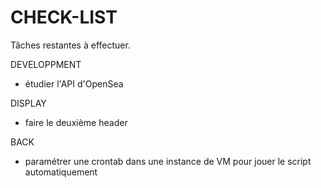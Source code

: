 # CHECK-LIST

Tâches restantes à effectuer.

DEVELOPPMENT

- étudier l'API d'OpenSea

DISPLAY

- faire le deuxième header

BACK

- paramétrer une crontab dans une instance de VM pour jouer le script automatiquement
